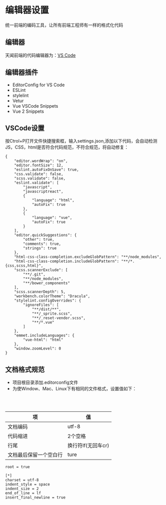 # 编辑器设置

统一前端的编码工具，让所有前端工程师有一样的格式化代码

## 编辑器
天闻前端的代码编辑器为：[VS Code](https://code.visualstudio.com/)

## 编辑器插件
+ EditorConfig for VS Code
+ ESLint
+ stylelint
+ Vetur
+ Vue VSCode Snippets
+ Vue 2 Snippets

## VSCode设置
按Ctrol+P打开文件快捷搜索框，输入settings.json,添加以下代码，会自动检测JS，CSS，html是否符合代码规范，不符合规范，将自动修复：

```
{
    "editor.wordWrap": "on",
    "editor.fontSize": 12,
    "eslint.autoFixOnSave": true,
    "css.validate": false,
    "scss.validate": false,
    "eslint.validate": [
        "javascript",
        "javascriptreact",
        {
            "language": "html",
            "autoFix": true
        },
        {
            "language": "vue",
            "autoFix": true
        }
    ],
    "editor.quickSuggestions": {
        "other": true,
        "comments": true,
        "strings": true
    },
    "html-css-class-completion.excludeGlobPattern": "**/node_modules",
    "html-css-class-completion.includeGlobPattern": "**/*.{css,scss,html}",
    "scss.scannerExclude": [
        "**/.git",
        "**/node_modules",
        "**/bower_components"
    ],
    "scss.scannerDepth": 5,
    "workbench.colorTheme": "Dracula",
    "stylelint.configOverrides": {
        "ignoreFiles": [
            "**/dist/**",
            "**/_sprite.scss",
            "**/_reset-vendor.scss",
            "**/*.vue"
        ]
    },
    "emmet.includeLanguages": {
        "vue-html": "html"
    },
    "window.zoomLevel": 0
}
```

## 文档格式规范
+ 项目根目录添加.editorconfig文件
+ 为使Window、Mac、Linux下有相同的文件格式，设置值如下：
<br>
<br>

| 项 | 值 |
| ----- | ----- |
| 文档编码 | utf-8 |
| 代码缩进 | 2个空格 |
| 行尾 | 换行符lf(无回车cr) |
| 文档最后保留一个空白行 | ture |

```
root = true

[*]
charset = utf-8
indent_style = space
indent_size = 2
end_of_line = lf
insert_final_newline = true

```
